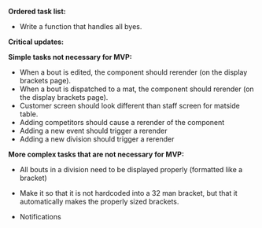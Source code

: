 **Ordered task list:**

- Write a function that handles all byes.

**Critical updates:**

**Simple tasks not necessary for MVP:**

- When a bout is edited, the component should rerender (on the display brackets page).
- When a bout is dispatched to a mat, the component should rerender (on the display brackets page).
- Customer screen should look different than staff screen for matside table.
- Adding competitors should cause a rerender of the component
- Adding a new event should trigger a rerender
- Adding a new division should trigger a rerender

**More complex tasks that are not necessary for MVP:**

- All bouts in a division need to be displayed properly (formatted like a bracket)
- Make it so that it is not hardcoded into a 32 man bracket, but that it automatically makes the properly sized brackets.

- Notifications
